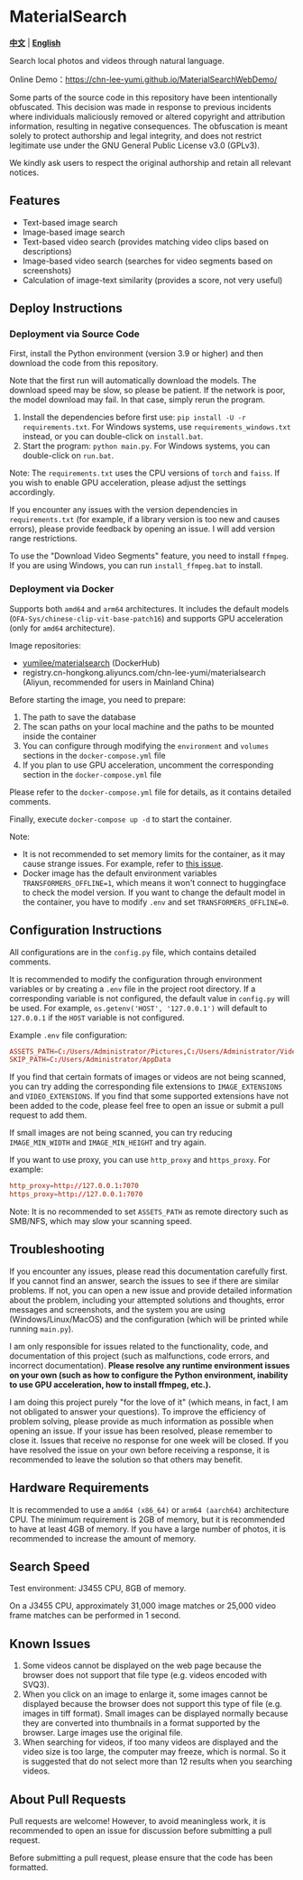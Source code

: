 # MaterialSearch

[**中文**](./README_ZH.md) | [**English**](./README.md)

Search local photos and videos through natural language.

Online Demo：https://chn-lee-yumi.github.io/MaterialSearchWebDemo/

Some parts of the source code in this repository have been intentionally obfuscated.
This decision was made in response to previous incidents where individuals maliciously removed or altered copyright and attribution information, resulting in negative consequences.
The obfuscation is meant solely to protect authorship and legal integrity, and does not restrict legitimate use under the GNU General Public License v3.0 (GPLv3).

We kindly ask users to respect the original authorship and retain all relevant notices.

## Features

- Text-based image search
- Image-based image search
- Text-based video search (provides matching video clips based on descriptions)
- Image-based video search (searches for video segments based on screenshots)
- Calculation of image-text similarity (provides a score, not very useful)

## Deploy Instructions

### Deployment via Source Code

First, install the Python environment (version 3.9 or higher) and then download the code from this repository.

Note that the first run will automatically download the models. The download speed may be slow, so please be patient. If the network is poor, the model download may fail. In that case, simply rerun the program.

1. Install the dependencies before first use: `pip install -U -r requirements.txt`. For Windows systems, use `requirements_windows.txt` instead, or you can double-click on `install.bat`.
2. Start the program: `python main.py`. For Windows systems, you can double-click on `run.bat`.

Note: The `requirements.txt` uses the CPU versions of `torch` and `faiss`. If you wish to enable GPU acceleration, please adjust the settings accordingly.

If you encounter any issues with the version dependencies in `requirements.txt` (for example, if a library version is too new and causes errors), please provide feedback by opening an issue. I will add version range restrictions.

To use the "Download Video Segments" feature, you need to install `ffmpeg`. If you are using Windows, you can run `install_ffmpeg.bat` to install.

### Deployment via Docker

Supports both `amd64` and `arm64` architectures. It includes the default models (`OFA-Sys/chinese-clip-vit-base-patch16`) and supports GPU acceleration (only for `amd64` architecture).

Image repositories:
- [yumilee/materialsearch](https://hub.docker.com/r/yumilee/materialsearch) (DockerHub)
- registry.cn-hongkong.aliyuncs.com/chn-lee-yumi/materialsearch (Aliyun, recommended for users in Mainland China)

Before starting the image, you need to prepare:

1. The path to save the database
2. The scan paths on your local machine and the paths to be mounted inside the container
3. You can configure through modifying the `environment` and `volumes` sections in the `docker-compose.yml` file
4. If you plan to use GPU acceleration, uncomment the corresponding section in the `docker-compose.yml` file

Please refer to the `docker-compose.yml` file for details, as it contains detailed comments.

Finally, execute `docker-compose up -d` to start the container.

Note:
- It is not recommended to set memory limits for the container, as it may cause strange issues. For example, refer to [this issue](https://github.com/chn-lee-yumi/MaterialSearch/issues/6).
- Docker image has the default environment variables `TRANSFORMERS_OFFLINE=1`, which means it won't connect to huggingface to check the model version. If you want to change the default model in the container, you have to modify `.env` and set `TRANSFORMERS_OFFLINE=0`.

## Configuration Instructions

All configurations are in the `config.py` file, which contains detailed comments.

It is recommended to modify the configuration through environment variables or by creating a `.env` file in the project root directory. If a corresponding variable is not configured, the default value in `config.py` will be used. For example, `os.getenv('HOST', '127.0.0.1')` will default to `127.0.0.1` if the `HOST` variable is not configured.

Example `.env` file configuration:

```conf
ASSETS_PATH=C:/Users/Administrator/Pictures,C:/Users/Administrator/Videos
SKIP_PATH=C:/Users/Administrator/AppData
```

If you find that certain formats of images or videos are not being scanned, you can try adding the corresponding file extensions to `IMAGE_EXTENSIONS` and `VIDEO_EXTENSIONS`. If you find that some supported extensions have not been added to the code, please feel free to open an issue or submit a pull request to add them.

If small images are not being scanned, you can try reducing `IMAGE_MIN_WIDTH` and `IMAGE_MIN_HEIGHT` and try again.

If you want to use proxy, you can use `http_proxy` and `https_proxy`. For example: 

```conf
http_proxy=http://127.0.0.1:7070
https_proxy=http://127.0.0.1:7070
```

Note: It is no recommended to set `ASSETS_PATH` as remote directory such as SMB/NFS, which may slow your scanning speed.

## Troubleshooting

If you encounter any issues, please read this documentation carefully first. If you cannot find an answer, search the issues to see if there are similar problems. If not, you can open a new issue and provide detailed information about the problem, including your attempted solutions and thoughts, error messages and screenshots, and the system you are using (Windows/Linux/MacOS) and the configuration (which will be printed while running `main.py`).

I am only responsible for issues related to the functionality, code, and documentation of this project (such as malfunctions, code errors, and incorrect documentation). **Please resolve any runtime environment issues on your own (such as how to configure the Python environment, inability to use GPU acceleration, how to install ffmpeg, etc.).**

I am doing this project purely "for the love of it" (which means, in fact, I am not obligated to answer your questions). To improve the efficiency of problem solving, please provide as much information as possible when opening an issue. If your issue has been resolved, please remember to close it. Issues that receive no response for one week will be closed. If you have resolved the issue on your own before receiving a response, it is recommended to leave the solution so that others may benefit.

## Hardware Requirements

It is recommended to use a `amd64 (x86_64)` or `arm64 (aarch64)` architecture CPU. The minimum requirement is 2GB of memory, but it is recommended to have at least 4GB of memory. If you have a large number of photos, it is recommended to increase the amount of memory.

## Search Speed

Test environment: J3455 CPU, 8GB of memory.

On a J3455 CPU, approximately 31,000 image matches or 25,000 video frame matches can be performed in 1 second.

## Known Issues

1. Some videos cannot be displayed on the web page because the browser does not support that file type (e.g. videos encoded with SVQ3).
2. When you click on an image to enlarge it, some images cannot be displayed because the browser does not support this type of file (e.g. images in tiff format). Small images can be displayed normally because they are converted into thumbnails in a format supported by the browser. Large images use the original file.
3. When searching for videos, if too many videos are displayed and the video size is too large, the computer may freeze, which is normal. So it is suggested that do not select more than 12 results when you searching videos.

## About Pull Requests

Pull requests are welcome! However, to avoid meaningless work, it is recommended to open an issue for discussion before submitting a pull request.

Before submitting a pull request, please ensure that the code has been formatted.

